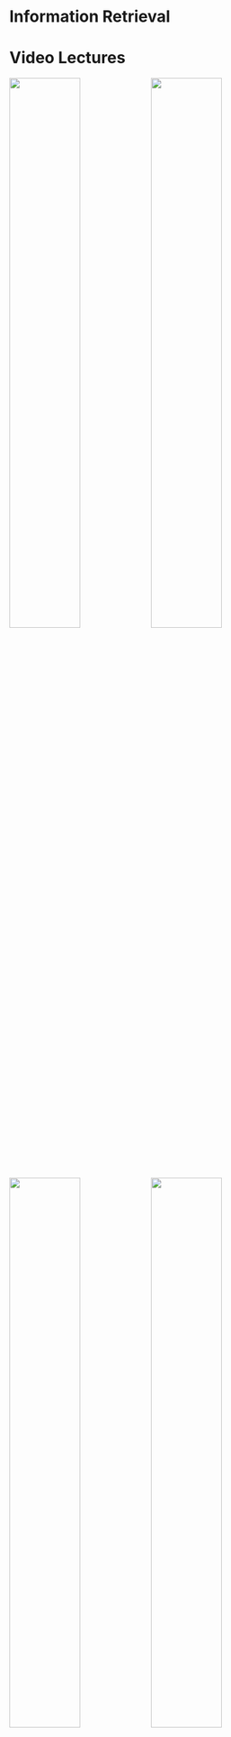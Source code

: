 Information Retrieval
============

Video Lectures
============

[<img src=video1.jpg width="50%">](https://youtu.be/DhjZPVrvdnE)[<img src=video2.jpg width="50%">](https://youtu.be/rfNoyFw-_g8)[<img src=video3.jpg width="50%">](https://youtu.be/sYHVpTZL6o4)[<img src=video4.jpg width="50%">](https://youtu.be/bRckCK9VcKQ)[<img src=video5.jpg width="50%">](https://youtu.be/ZX4zTT69ll0)[<img src=video6.jpg width="50%">](https://youtu.be/AVoLka-LDXY)[<img src=video7.jpg width="50%">](https://youtu.be/5GOyBTeSJwo)[<img src=video8.jpg width="50%">](https://youtu.be/-iu6N8KZslw)[<img src=video9.jpg width="50%">](https://youtu.be/LwQYHFyDd8U)[<img src=video10.jpg width="50%">](https://youtu.be/Y_jS03r6GMI)[<img src=video11.jpg width="50%">](https://youtu.be/msRT2yx0yms)[<img src=video12.jpg width="50%">](https://youtu.be/B5RProYhMvk)[<img src=video13.jpg width="50%">](https://youtu.be/dxc3ONoW63E)

Class Diagram
============

<img src="classDiagram.png">

For Developers
============

You can also see [Python](https://github.com/starlangsoftware/InformationRetrieval-Py), [Cython](https://github.com/starlangsoftware/InformationRetrieval-Cy), [C++](https://github.com/starlangsoftware/InformationRetrieval-CPP), [Js](https://github.com/starlangsoftware/InformationRetrieval-Js), [C](https://github.com/starlangsoftware/InformationRetrieval-C), or [C#](https://github.com/starlangsoftware/InformationRetrieval-CS) repository.

## Requirements

* [Java Development Kit 8 or higher](#java), Open JDK or Oracle JDK
* [Maven](#maven)
* [Git](#git)

### Java 

To check if you have a compatible version of Java installed, use the following command:

    java -version
    
If you don't have a compatible version, you can download either [Oracle JDK](https://www.oracle.com/technetwork/java/javase/downloads/jdk8-downloads-2133151.html) or [OpenJDK](https://openjdk.java.net/install/)    

### Maven
To check if you have Maven installed, use the following command:

    mvn --version
    
To install Maven, you can follow the instructions [here](https://maven.apache.org/install.html).      

### Git

Install the [latest version of Git](https://git-scm.com/book/en/v2/Getting-Started-Installing-Git).

## Download Code

In order to work on code, create a fork from GitHub page. 
Use Git for cloning the code to your local or below line for Ubuntu:

	git clone <your-fork-git-link>

A directory called InformationRetrieval will be created. Or you can use below link for exploring the code:

	git clone https://github.com/starlangsoftware/InformationRetrieval.git

## Open project with IntelliJ IDEA

Steps for opening the cloned project:

* Start IDE
* Select **File | Open** from main menu
* Choose `InformationRetrieval/pom.xml` file
* Select open as project option
* Couple of seconds, dependencies with Maven will be downloaded. 


## Compile

**From IDE**

After being done with the downloading and Maven indexing, select **Build Project** option from **Build** menu. After compilation process, user can run InformationRetrieval.

**From Console**

Go to `InformationRetrieval` directory and compile with 

     mvn compile 

## Generating jar files

**From IDE**

Use `package` of 'Lifecycle' from maven window on the right and from `InformationRetrieval` root module.

**From Console**

Use below line to generate jar file:

     mvn install

## Maven Usage

        <dependency>
            <groupId>io.github.starlangsoftware</groupId>
            <artifactId>InformationRetrieval</artifactId>
            <version>1.0.1</version>
        </dependency>

